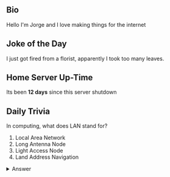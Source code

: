 ## Bio

Hello I'm Jorge and I love making things for the internet

## Joke of the Day

I just got fired from a florist, apparently I took too many leaves.

## Home Server Up-Time

Its been **12 days** since this server shutdown


## Daily Trivia

In computing, what does LAN stand for?
 1. Local Area Network
 2. Long Antenna Node
 3. Light Access Node
 4. Land Address Navigation

<details>
  <summary>Answer</summary>
  Local Area Network
</details>

